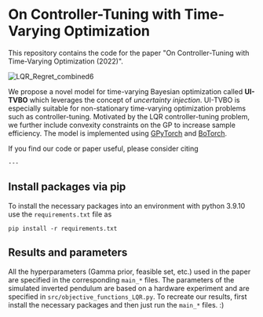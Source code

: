 # On Controller-Tuning with Time-Varying Optimization
This repository contains the code for the paper "On Controller-Tuning with Time-Varying Optimization (2022)".

![LQR_Regret_combined6](https://user-images.githubusercontent.com/49341051/158646082-e957109f-cd6a-4a43-8d78-6e9a373f4aab.png)

We propose a novel model for time-varying Bayesian optimization called **UI-TVBO** which leverages the concept of *uncertainty injection*. UI-TVBO is especially suitable for non-stationary time-varying optimization problems such as controller-tuning. Motivated by the LQR controller-tuning problem, we further include convexity constraints on the GP to increase sample efficiency. The model is implemented using [GPyTorch](https://gpytorch.ai) and [BoTorch](https://botorch.org).

If you find our code or paper useful, please consider citing
```
---
```


## Install packages via pip

To install the necessary packages into an environment with python 3.9.10 use the `requirements.txt` file as

```
pip install -r requirements.txt
```

## Results and parameters

All the hyperparameters (Gamma prior, feasible set, etc.) used in the paper are specified in the corresponding `main_*` files. The parameters of the simulated inverted pendulum are based on a hardware experiment and are specified in `src/objective_functions_LQR.py`.
To recreate our results, first install the necessary packages and then just run the `main_*` files. :)
